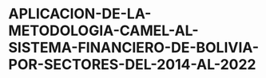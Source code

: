 # APLICACION-DE-LA-METODOLOGIA-CAMEL-AL-SISTEMA-FINANCIERO-DE-BOLIVIA-POR-SECTORES-DEL-2014-AL-2022
